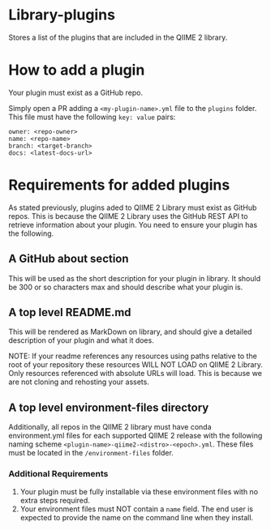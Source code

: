 # Library-plugins
Stores a list of the plugins that are included in the QIIME 2 library.

# How to add a plugin
Your plugin must exist as a GitHub repo.

Simply open a PR adding a `<my-plugin-name>.yml` file to the `plugins` folder. This file must have the following `key: value` pairs:

```
owner: <repo-owner>
name: <repo-name>
branch: <target-branch>
docs: <latest-docs-url>
```

# Requirements for added plugins

As stated previously, plugins aded to QIIME 2 Library must exist as GitHub repos. This is because the QIIME 2 Library uses the GitHub REST API to retrieve information about your plugin. You need to ensure your plugin has the following.

## A GitHub about section

This will be used as the short description for your plugin in library. It should be 300 or so characters max and should describe what your plugin is.

## A top level README.md

This will be rendered as MarkDown on library, and should give a detailed description of your plugin and what it does.

NOTE: If your readme references any resources using paths relative to the root of your repository these resources WILL NOT LOAD on QIIME 2 Library. Only resources referenced with absolute URLs will load. This is because we are not cloning and rehosting your assets.

## A top level environment-files directory

Additionally, all repos in the QIIME 2 library must have conda environment.yml files for each supported QIIME 2 release with the following naming scheme `<plugin-name>-qiime2-<distro>-<epoch>.yml`. These files must be located in the `/environment-files` folder.

### Additional Requirements

1. Your plugin must be fully installable via these environment files with no extra steps required.
2. Your environment files must NOT contain a `name` field. The end user is expected to provide the name on the command line when they install.

